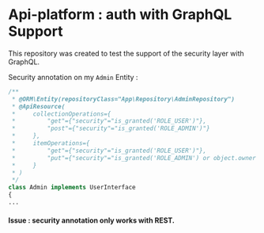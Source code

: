 # Api-platform : auth with GraphQL Support 



This repository was created to test the support of the security layer with GraphQL. 

Security annotation on my `Admin` Entity : 

```php
/**
 * @ORM\Entity(repositoryClass="App\Repository\AdminRepository")
 * @ApiResource(
 *     collectionOperations={
 *         "get"={"security"="is_granted('ROLE_USER')"},
 *         "post"={"security"="is_granted('ROLE_ADMIN')"}
 *     },
 *     itemOperations={
 *         "get"={"security"="is_granted('ROLE_USER')"},
 *         "put"={"security"="is_granted('ROLE_ADMIN') or object.owner == user"},
 *     }
 * )
 */
class Admin implements UserInterface
{
...
```

#### Issue : security annotation only works with REST. 

